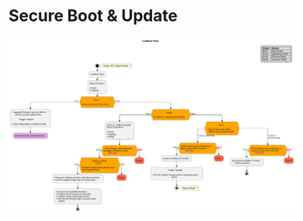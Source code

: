 # Secure Boot & Update

[![State Diagram](https://github.com/UdayakumarHidakal/RustBoot-state-diagrams/blob/main/rustBoot_State_Diagram.svg?raw=true "State diagram for rustBoot")](https://github.com/UdayakumarHidakal/RustBoot-state-diagrams/blob/main/rustBoot_State_Diagram.svg?raw=true)

